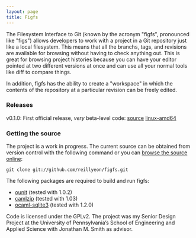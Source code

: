 ```yaml
---
layout: page
title: Figfs
---
```


The Filesystem Interface to Git (known by the acronym "figfs",
pronounced like "figs") allows developers to work with a project in a
Git repository just like a local filesystem. This means that all the
branchs, tags, and revisions are available for browsing without having
to check anything out. This is great for browsing project histories
because you can have your editor pointed at two different versions at
once and can use all your normal tools like diff to compare things.

In addition, figfs has the ability to create a "workspace" in which
the contents of the repository at a particular revision can be freely
edited.

### Releases

v0.1.0: First official release, <i>very</i> beta-level code:
[source](figfs-0.1.0.tar.bz2)
[linux-amd64](figfs-0.1.0-linux-amd64.tar.bz2)

### Getting the source

The project is a work in progress. The current source can be obtained
from version control with the following command or you can [browse the
source online](http://github.com/reillyeon/figfs):

    git clone git://github.com/reillyeon/figfs.git

The following packages are required to build and run figfs:

* [ounit](http://www.xs4all.nl/~mmzeeman/ocaml/) (tested with 1.0.2)
* [camlzip](http://cristal.inria.fr/~xleroy/software.html#camlzip) (tested with 1.03)
* [ocaml-sqlite3](http://www.ocaml.info/home/ocaml_sources.html#toc13) (tested with 1.2.0)

Code is licensed under the GPLv2. The project was my Senior Design
Project at the University of Pennsylvania’s School of Engineering and
Applied Science with Jonathan M. Smith as advisor.
